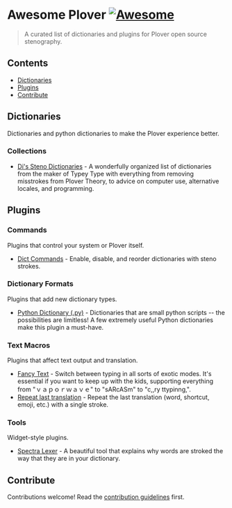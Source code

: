 # Awesome Plover [![Awesome](https://awesome.re/badge.svg)](https://awesome.re)

> A curated list of dictionaries and plugins for Plover open source stenography.


## Contents

- [Dictionaries](#dictionaries)
- [Plugins](#plugins)
- [Contribute](#contribute)


## Dictionaries

Dictionaries and python dictionaries to make the Plover experience better.

### Collections

- [Di's Steno Dictionaries](https://github.com/didoesdigital/steno-dictionaries) - A wonderfully organized list of dictionaries from the maker of Typey Type with everything from removing misstrokes from Plover Theory, to advice on computer use, alternative locales, and programming.

## Plugins

### Commands

Plugins that control your system or Plover itself.

- [Dict Commands](https://github.com/KoiOates/plover_dict_commands) - Enable, disable, and reorder dictionaries with steno strokes.

### Dictionary Formats

Plugins that add new dictionary types.

- [Python Dictionary (.py)](https://pypi.org/project/plover-python-dictionary/) - Dictionaries that are small python scripts -- the possibilities are limitless! A few extremely useful Python dictionaries make this plugin a must-have.

### Text Macros

Plugins that affect text output and translation.

- [Fancy Text](https://github.com/psethwick/plover_fancytext) - Switch between typing in all sorts of exotic modes. It's essential if you want to keep up with the kids, supporting everything from "ｖａｐｏｒｗａｖｅ" to "sARcASm" to "c,,ry ttypinng,".
- [Repeat last translation](https://github.com/nsmarkop/plover_last_translation) - Repeat the last translation (word, shortcut, emoji, etc.) with a single stroke.

### Tools

Widget-style plugins.

- [Spectra Lexer](https://github.com/fourshade/spectra_lexer) - A beautiful tool that explains why words are stroked the way that they are in your dictionary.

## Contribute

Contributions welcome! Read the [contribution guidelines](contributing.md) first.
